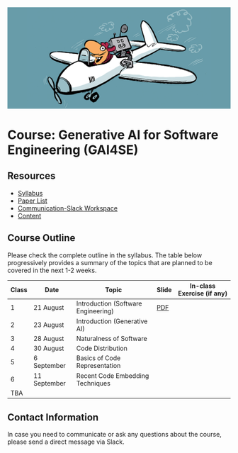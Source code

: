 <img src="imgs/copilot.jpeg" alt="gai4se"/>

# Course: Generative AI for Software Engineering (GAI4SE) 

## Resources

- [Syllabus](https://docs.google.com/document/d/1-bDJAtiA26GAc3YKosVtoSWG8nNJSx-T/edit?usp=sharing&ouid=100772203897969013988&rtpof=true&sd=true)
- [Paper List](https://github.com/gai4se/LLM4SE.git)
- [Communication-Slack Workspace](https://join.slack.com/t/gai4se/shared_invite/zt-21wvrgkyo-YDxaQj7WJyMVq2e7f9XsZg)
- [Content](https://github.com/gai4se/GAI4SE-Course)

## Course Outline 

Please check the complete outline in the syllabus. The table below progressively provides a summary of the topics that are planned to be covered in the next 1-2 weeks.

| Class | Date         | Topic                               | Slide | In-class Exercise (if any) |
| ----- | ------------ | ----------------------------------- | ----- | -------------------------- |
| 1     | 21 August    | Introduction (Software Engineering) |  [PDF](https://drive.google.com/file/d/1NMwO9j98gQW4entOo0BKwLhAh4n5Ow6a/view?usp=sharing)     |                            |
| 2     | 23 August    | Introduction (Generative AI)        |       |                            |
| 3     | 28 August    | Naturalness of Software             |       |                            |
| 4     | 30 August    | Code Distribution                   |       |                            |
| 5     | 6 September  | Basics of Code Representation       |       |                            |
| 6     | 11 September | Recent Code Embedding Techniques    |       |                            |
| TBA   |              |                                     |       |                            |


## Contact Information

In case you need to communicate or ask any questions about the course, please send a direct message via Slack.
